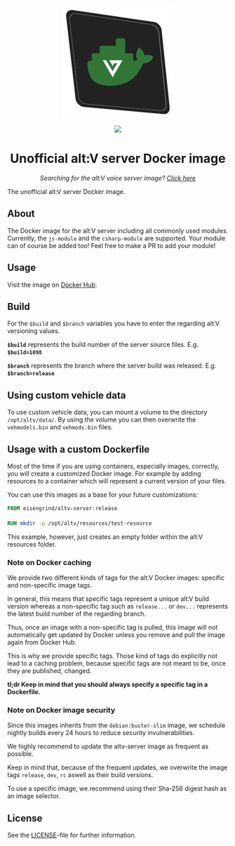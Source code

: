 
<p align="center"><img src=".github/assets/logo-256px.png"></p>

<p align="center">
  <a href="https://github.com/eisengrind/docker-altv-server/actions"><img src="https://github.com/eisengrind/docker-altv-server/workflows/ReleaseCI/badge.svg"></a>
</p>

<h1 align="center">Unofficial alt:V server Docker image</h1>
<p align="center"><i>Searching for the alt:V voice server image? <a href="https://github.com/eisengrind/docker-altv-voice-server">Click here</a></i></p>

The unofficial alt:V server Docker image.

## About

The Docker image for the alt:V server including all commonly used modules. Currently, the `js-module` and the `csharp-module` are supported. Your module can of course be added too! Feel free to make a PR to add your module!

## Usage

Visit the image on [Docker Hub](https://hub.docker.com/r/eisengrind/altv-server).


## Build

For the `$build` and `$branch` variables you have to enter the regarding alt:V versioning values.

**`$build`** represents the build number of the server source files. E.g. **`$build=1098`**

**`$branch`** represents the branch where the server build was released. E.g. **`$branch=release`**

## Using custom vehicle data

To use custom vehicle data, you can mount a volume to the directory `/opt/altv/data/`. By using the volume you can then overwrite the `vehmodels.bin` and `vehmods.bin` files.

## Usage with a custom Dockerfile

Most of the time if you are using containers, especially images, correctly, you will create a customized Docker image. For example by adding resources to a container which will represent a current version of your files.

You can use this images as a base for your future customizations:

```Dockerfile
FROM eisengrind/altv-server:release

RUN mkdir -p /opt/altv/resources/test-resource
```

This example, however, just creates an empty folder within the alt:V resources folder.

### Note on Docker caching

We provide two different kinds of tags for the alt:V Docker images: specific and non-specific image tags.

In general, this means that specific tags represent a unique alt:V build version whereas a non-specific tag such as `release...` or `dev...` represents the latest build number of the regarding branch.

Thus, once an image with a non-specific tag is pulled, this image will not automatically get updated by Docker unless you remove and pull the image again from Docker Hub.

This is why we provide specific tags. Those kind of tags do explicitly not lead to a caching problem, because specific tags are not meant to be, once they are published, changed.

**tl;dr Keep in mind that you should always specify a specific tag in a Dockerfile.**

### Note on Docker image security

Since this images inherits from the `debian:buster-slim` image, we schedule nightly builds every 24 hours to reduce security invulnerabilities.

We highly recommend to update the altv-server image as frequent as possible.

Keep in mind that, because of the frequent updates, we overwrite the image tags `release`, `dev`, `rc` aswell as their build versions.

To use a specific image, we recommend using their Sha-256 digest hash as an image selector.

## License

See the [LICENSE](https://github.com/eisengrind/docker-altv-server/blob/master/LICENSE)-file for further information.
